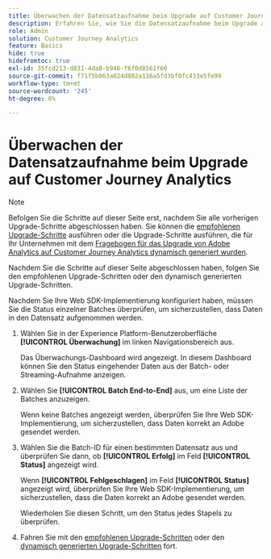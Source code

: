 ```yaml
---
title: Überwachen der Datensatzaufnahme beim Upgrade auf Customer Journey Analytics
description: Erfahren Sie, wie Sie die Datensatzaufnahme beim Upgrade auf Customer Journey Analytics überwachen.
role: Admin
solution: Customer Journey Analytics
feature: Basics
hide: true
hidefromtoc: true
exl-id: 35fcd213-d831-4da0-b946-f6f0d8561f60
source-git-commit: f71f5b863a024d882a116a5fd3bf0fc433e5fe99
workflow-type: tm+mt
source-wordcount: '245'
ht-degree: 0%

---
```


# Überwachen der Datensatzaufnahme beim Upgrade auf Customer Journey Analytics

>[!NOTE]
> 
>Befolgen Sie die Schritte auf dieser Seite erst, nachdem Sie alle vorherigen Upgrade-Schritte abgeschlossen haben. Sie können die [empfohlenen Upgrade-Schritte](/help/getting-started/cja-upgrade/cja-upgrade-recommendations.md#recommended-upgrade-steps-for-most-organizations) ausführen oder die Upgrade-Schritte ausführen, die für Ihr Unternehmen mit dem [Fragebogen für das Upgrade von Adobe Analytics auf Customer Journey Analytics dynamisch generiert wurden](https://gigazelle.github.io/cja-ttv/).
>
>Nachdem Sie die Schritte auf dieser Seite abgeschlossen haben, folgen Sie den empfohlenen Upgrade-Schritten oder den dynamisch generierten Upgrade-Schritten.

<!-- Should we single source this instead of duplicate it? The following steps were copied from: /help/data-ingestion/aepwebsdk.md-->

Nachdem Sie Ihre Web SDK-Implementierung konfiguriert haben, müssen Sie die Status einzelner Batches überprüfen, um sicherzustellen, dass Daten in den Datensatz aufgenommen werden.

1. Wählen Sie in der Experience Platform-Benutzeroberfläche **[!UICONTROL Überwachung]** im linken Navigationsbereich aus.

   Das Überwachungs-Dashboard wird angezeigt. In diesem Dashboard können Sie den Status eingehender Daten aus der Batch- oder Streaming-Aufnahme anzeigen.

   <!-- insert screenshot -->

1. Wählen Sie **[!UICONTROL Batch End-to-End]** aus, um eine Liste der Batches anzuzeigen.

   Wenn keine Batches angezeigt werden, überprüfen Sie Ihre Web SDK-Implementierung, um sicherzustellen, dass Daten korrekt an Adobe gesendet werden.

   <!-- insert screenshot -->

1. Wählen Sie die Batch-ID für einen bestimmten Datensatz aus und überprüfen Sie dann, ob **[!UICONTROL Erfolg]** im Feld **[!UICONTROL Status]** angezeigt wird.

   Wenn **[!UICONTROL Fehlgeschlagen]** im Feld **[!UICONTROL Status]** angezeigt wird, überprüfen Sie Ihre Web SDK-Implementierung, um sicherzustellen, dass die Daten korrekt an Adobe gesendet werden.

   Wiederholen Sie diesen Schritt, um den Status jedes Stapels zu überprüfen.

1. Fahren Sie mit den [empfohlenen Upgrade-Schritten](/help/getting-started/cja-upgrade/cja-upgrade-recommendations.md#recommended-upgrade-steps-for-most-organizations) oder den [dynamisch generierten Upgrade-Schritten](https://gigazelle.github.io/cja-ttv/) fort.

